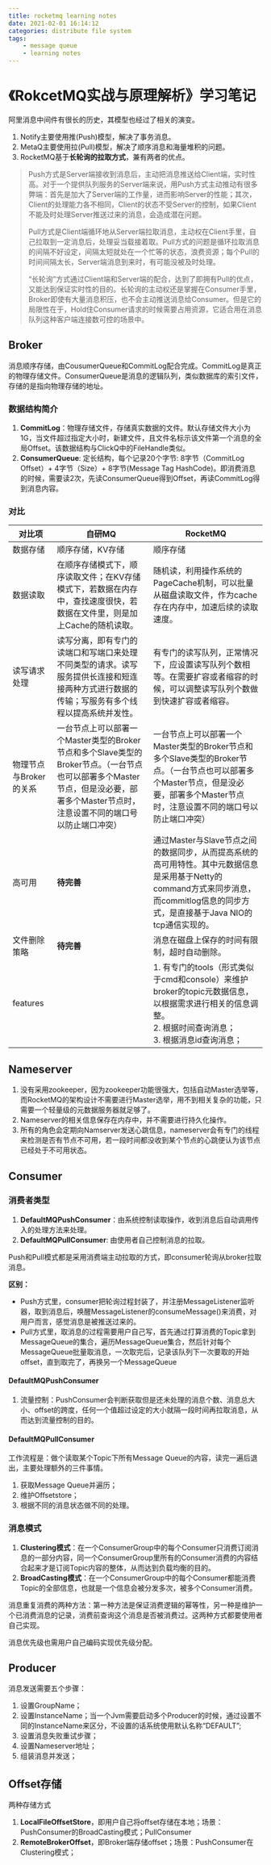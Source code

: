 ```yaml
---
title: rocketmq learning notes
date: 2021-02-01 16:14:12
categories: distribute file system
tags:
	- message queue
	- learning notes
---
```

# 《RokcetMQ实战与原理解析》学习笔记

阿里消息中间件有很长的历史，其模型也经过了相关的演变。

1. Notify主要使用推(Push)模型，解决了事务消息。
2. MetaQ主要使用拉(Pull)模型，解决了顺序消息和海量堆积的问题。
3. RocketMQ基于**长轮询的拉取方式**，兼有两者的优点。

> Push方式是Server端接收到消息后，主动把消息推送给Client端，实时性高。对于一个提供队列服务的Server端来说，用Push方式主动推动有很多弊端：首先是加大了Server端的工作量，进而影响Server的性能；其次，Client的处理能力各不相同，Client的状态不受Server的控制，如果Client不能及时处理Server推送过来的消息，会造成潜在问题。
>
> 
>
> Pull方式是Client端循环地从Server端拉取消息，主动权在Client手里，自己拉取到一定消息后，处理妥当载接着取。Pull方式的问题是循环拉取消息的间隔不好设定，间隔太短就处在一个忙等的状态，浪费资源；每个Pull的时间间隔太长，Server端消息到来时，有可能没被及时处理。
>
>
> “长轮询”方式通过Client端和Server端的配合，达到了即拥有Pull的优点，又能达到保证实时性的目的。长轮询的主动权还是掌握在Consumer手里，Broker即使有大量消息积压，也不会主动推送消息给Consumer。但是它的局限性在于，Hold住Consumer请求的时候需要占用资源，它适合用在消息队列这种客户端连接数可控的场景中。

## Broker

消息顺序存储，由CousumerQueue和CommitLog配合完成。CommitLog是真正的物理存储文件。ConsumerQueue是消息的逻辑队列，类似数据库的索引文件，存储的是指向物理存储的地址。

### 数据结构简介

1. **CommitLog**：物理存储文件，存储真实数据的文件。默认存储文件大小为1G，当文件超过指定大小时，新建文件，且文件名标示该文件第一个消息的全局Offset。该数据结构与ClickQ中的FileHandle类似。
2. **ConsumerQueue**: 定长结构，每个记录20个字节: 8字节（CommitLog Offset）+ 4字节（Size）+ 8字节(Message Tag HashCode)。即消费消息的时候，需要读2次，先读ConsumerQueue得到Offset，再读CommitLog得到消息内容。

### 对比

| 对比项        | 自研MQ       | RocketMQ |
| ------------- | ---------------- | -------- |
| 数据存储      | 顺序存储，KV存储 | 顺序存储 |
|  数据读取 | 在顺序存储模式下，顺序读取文件；在KV存储模式下，若数据在内存中，查找速度很快，若数据在文件里，则是加上Cache的随机读取。 |随机读，利用操作系统的PageCache机制，可以批量从磁盘读取文件，作为cache存在内存中，加速后续的读取速度。|
| 读写请求处理 | 读写分离，即有专门的读端口和写端口来处理不同类型的请求。读写服务提供长连接和短连接两种方式进行数据的传输；写服务有多个线程以提高系统并发性。 | 有专门的读写队列，正常情况下，应设置读写队列个数相等。在需要扩容或者缩容的时候，可以调整读写队列个数做到快速扩容或者缩容。 |
| 物理节点与Broker的关系 | 一台节点上可以部署一个Master类型的Broker节点和多个Slave类型的Broker节点。（一台节点也可以部署多个Master节点，但是没必要，部署多个Master节点时，注意设置不同的端口号以防止端口冲突） | 一台节点上可以部署一个Master类型的Broker节点和多个Slave类型的Broker节点。（一台节点也可以部署多个Master节点，但是没必要，部署多个Master节点时，注意设置不同的端口号以防止端口冲突） |
| 高可用 | **待完善** | 通过Master与Slave节点之间的数据同步，从而提高系统的高可用特性。其中元数据信息是采用基于Netty的command方式来同步消息，而commitlog信息的同步方式，是直接基于Java NIO的tcp通信实现的。 |
| 文件删除策略 | **待完善** | 消息在磁盘上保存的时间有限制，超时自动删除。 |
| features |                  | 1. 有专门的tools（形式类似于cmd和console）来维护broker的topic元数据信息，以根据需求进行相关的信息调整。<br />2. 根据时间查询消息；<br />3. 根据消息id查询消息； |



## Nameserver

1. 没有采用zookeeper，因为zookeeper功能很强大，包括自动Master选举等，而RocketMQ的架构设计不需要进行Master选举，用不到相关复杂的功能，只需要一个轻量级的元数据服务器就足够了。
2. Nameserver的相关信息保存在内存中，并不需要进行持久化操作。
3. 所有的角色会定期向Namserver发送心跳信息，nameserver会有专门的线程来检测是否有节点不可用，若一段时间都没收到某个节点的心跳便认为该节点已经处于不可用状态。

## Consumer

### 消费者类型

1. **DefaultMQPushConsumer**：由系统控制读取操作，收到消息后自动调用传入的处理方法来处理。
2. **DefaultMQPullConsumer**: 由使用者自己控制消息的拉取。

Push和Pull模式都是采用消费端主动拉取的方式，即consumer轮询从broker拉取消息。

**区别：**

- Push方式里，consumer把轮询过程封装了，并注册MessageListener监听器，取到消息后，唤醒MessageListener的consumeMessage()来消费，对用户而言，感觉消息是被推送过来的。
- Pull方式里，取消息的过程需要用户自己写，首先通过打算消费的Topic拿到MessageQueue的集合，遍历MessageQueue集合，然后针对每个MessageQueue批量取消息，一次取完后，记录该队列下一次要取的开始offset，直到取完了，再换另一个MessageQueue

#### **DefaultMQPushConsumer**

1. 流量控制：PushConsumer会判断获取但是还未处理的消息个数、消息总大小、offset的跨度，任何一个值超过设定的大小就隔一段时间再拉取消息，从而达到流量控制的目的。

#### **DefaultMQPullConsumer**

工作流程是：做个读取某个Topic下所有Message Queue的内容，读完一遍后退出，主要处理额外的三件事情。

1. 获取Message Queue并遍历；
2. 维护Offsetstore；
3. 根据不同的消息状态做不同的处理。

### 消息模式

1. **Clustering模式**：在一个ConsumerGroup中的每个Consumer只消费订阅消息的一部分内容，同一个ConsumerGroup里所有的Consumer消费的内容结合起来才是订阅Topic内容的整体，从而达到负载均衡的目的。
2. **BroadCasting模式**：在一个ConsumerGroup中的每个Consumer都能消费Topic的全部信息，也就是一个信息会被分发多次，被多个Consumer消费。



消息重复消费的两种方法：第一种方法是保证消费逻辑的幂等性，另一种是维护一个已消费消息的记录，消费前查询这个消息是否被消费过。这两种方式都要使用者自己实现。

消息优先级也需用户自己编码实现优先级分配。

## Producer

消息发送需要五个步骤：

1. 设置GroupName；
2. 设置InstanceName；当一个Jvm需要启动多个Producer的时候，通过设置不同的InstanceName来区分，不设置的话系统使用默认名称“DEFAULT”;
3. 设置消息失败重试步骤；
4. 设置Nameserver地址；
5. 组装消息并发送；

## Offset存储

两种存储方式

1. **LocalFileOffsetStore**，即用户自己将offset存储在本地；场景：PushConsumer的BroadCasting模式；PullConsumer
2. **RemoteBrokerOffset**，即Broker端存储offset；场景：PushConsumer在Clustering模式；



